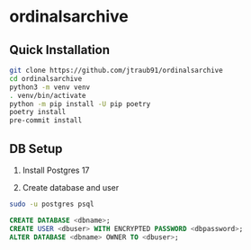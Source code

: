 # ordinalsarchive

## Quick Installation

```bash
git clone https://github.com/jtraub91/ordinalsarchive
cd ordinalsarchive
python3 -m venv venv
. venv/bin/activate
python -m pip install -U pip poetry
poetry install
pre-commit install
```

## DB Setup

1. Install Postgres 17

2. Create database and user

```bash
sudo -u postgres psql
```

```sql
CREATE DATABASE <dbname>;
CREATE USER <dbuser> WITH ENCRYPTED PASSWORD <dbpassword>;
ALTER DATABASE <dbname> OWNER TO <dbuser>;
```
